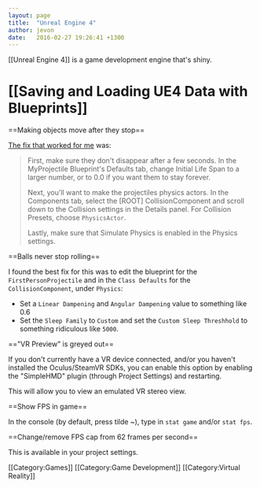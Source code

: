 ```yaml
---
layout: page
title:  "Unreal Engine 4"
author: jevon
date:   2016-02-27 19:26:41 +1300
---
```


[[Unreal Engine 4]] is a game development engine that's shiny.

# [[Saving and Loading UE4 Data with Blueprints]]

==Making objects move after they stop==

<a href="https://answers.unrealengine.com/questions/41352/making-objects-move-after-theyve-stopped.html">The fix that worked for me</a> was:

<blockquote>
First, make sure they don't disappear after a few seconds. In the MyProjectile Blueprint's Defaults tab, change Initial Life Span to a larger number, or to 0.0 if you want them to stay forever.

Next, you'll want to make the projectiles physics actors. In the Components tab, select the [ROOT] CollisionComponent and scroll down to the Collision settings in the Details panel. For Collision Presets, choose `PhysicsActor`.

Lastly, make sure that Simulate Physics is enabled in the Physics settings.
</blockquote>

==Balls never stop rolling==

I found the best fix for this was to edit the blueprint for the `FirstPersonProjectile` and in the `Class Defaults` for the `CollisionComponent`, under `Physics`:

* Set a `Linear Dampening` and `Angular Dampening` value to something like 0.6
* Set the `Sleep Family` to `Custom` and set the `Custom Sleep Threshhold` to something ridiculous like `5000`.

=="VR Preview" is greyed out==

If you don't currently have a VR device connected, and/or you haven't installed the Oculus/SteamVR SDKs, you can enable this option by enabling the "SimpleHMD" plugin (through Project Settings) and restarting.

This will allow you to view an emulated VR stereo view.

==Show FPS in game==

In the console (by default, press tilde ~), type in `stat game` and/or `stat fps`.

==Change/remove FPS cap from 62 frames per second==

This is available in your project settings.

[[Category:Games]]
[[Category:Game Development]]
[[Category:Virtual Reality]]